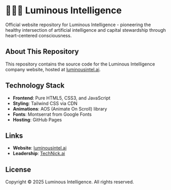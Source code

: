 # 🔮🧠✨ Luminous Intelligence

Official website repository for Luminous Intelligence - pioneering the healthy intersection of
artificial intelligence and capital stewardship through heart-centered consciousness.

## About This Repository

This repository contains the source code for the Luminous Intelligence company website, hosted
at [luminousintel.ai](https://luminousintel.ai).

## Technology Stack

- **Frontend**: Pure HTML5, CSS3, and JavaScript
- **Styling**: Tailwind CSS via CDN
- **Animations**: AOS (Animate On Scroll) library
- **Fonts**: Montserrat from Google Fonts
- **Hosting**: GitHub Pages

## Links

- **Website**: [luminousintel.ai](https://luminousintel.ai)
- **Leadership**: [TechNick.ai](https://technick.ai)

## License

Copyright © 2025 Luminous Intelligence. All rights reserved.
